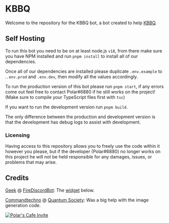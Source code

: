 # KBBQ

Welcome to the repository for the KBBQ bot, a bot created to help [KBBQ](https://discord.gg/call).

## Self Hosting

To run this bot you need to be on at least node.js `v18`, from there make sure you have
NPM installed and run `pnpm install` to install all of our dependencies.

Once all of our dependencies are installed please duplicate `.env.example` to .`.env.prod`
and `.env.dev`, then modify all the values accordingly.

To run the production version of this bot please run `pnpm start`, if any errors come
out feel free to contact Polar#6880 if he still works on the project! (Make sure to compile your TypeScript files first
with `tsc`)

If you want to run the development version run `pnpm build`.

The only difference between the production and development version is that the development
has debug logs to assist with development.

### Licensing

Having access to this repository allows you to freely use the code within it however you please,
but if the developer (Polar#6880) no longer works on this project he will not be held responsible
for any damages, issues, or problems that may arise.

## Credits

[Geek](https://github.com/GamingGeek) @ [FireDiscordBot](https://github.com/): The [widget](https://inv.wtf) below.

[Commandtechno](https://github.com/Commandtechno) @ [Quantum Society](https://discord.gg/Eq3pvST46A): Was a big help
with the image generation code.

[![Polar's Cafe Invite](https://inv.wtf/widget/polar)](https://inv.wtf/polar)

